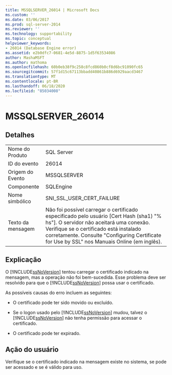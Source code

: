 ```yaml
---
title: MSSQLSERVER_26014 | Microsoft Docs
ms.custom: ''
ms.date: 03/06/2017
ms.prod: sql-server-2014
ms.reviewer: ''
ms.technology: supportability
ms.topic: conceptual
helpviewer_keywords:
- 26014 (Database Engine error)
ms.assetid: e2b0dfc7-0681-4e5d-8875-1d5f63534086
author: MashaMSFT
ms.author: mathoma
ms.openlocfilehash: 60b0eb38f9c258c8fcd860b0cf8d6bc91090fc65
ms.sourcegitcommit: 57f1d15c67113bbadd40861b886d6929aacd3467
ms.translationtype: MT
ms.contentlocale: pt-BR
ms.lasthandoff: 06/18/2020
ms.locfileid: "85034008"
---
```

# <a name="mssqlserver_26014"></a>MSSQLSERVER_26014
    
## <a name="details"></a>Detalhes  
  
|||  
|-|-|  
|Nome do Produto|SQL Server|  
|ID do evento|26014|  
|Origem do Evento|MSSQLSERVER|  
|Componente|SQLEngine|  
|Nome simbólico|SNI_SSL_USER_CERT_FAILURE|  
|Texto da mensagem|Não foi possível carregar o certificado especificado pelo usuário [Cert Hash (sha1) "% hs"]. O servidor não aceitará uma conexão. Verifique se o certificado está instalado corretamente. Consulte "Configuring Certificate for Use by SSL" nos Manuais Online (em inglês).|  
  
## <a name="explanation"></a>Explicação  
 O [!INCLUDE[ssNoVersion](../../includes/ssnoversion-md.md)] tentou carregar o certificado indicado na mensagem, mas a operação não foi bem-sucedida. Esse problema deve ser resolvido para que o [!INCLUDE[ssNoVersion](../../includes/ssnoversion-md.md)] possa usar o certificado.  
  
 As possíveis causas do erro incluem as seguintes:  
  
-   O certificado pode ter sido movido ou excluído.  
  
-   Se o logon usado pelo [!INCLUDE[ssNoVersion](../../includes/ssnoversion-md.md)] mudou, talvez o [!INCLUDE[ssNoVersion](../../includes/ssnoversion-md.md)] não tenha permissão para acessar o certificado.  
  
-   O certificado pode ter expirado.  
  
## <a name="user-action"></a>Ação do usuário  
 Verifique se o certificado indicado na mensagem existe no sistema, se pode ser acessado e se é válido para uso.  
  
  
